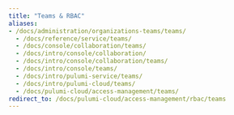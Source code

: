 ```yaml
---
title: "Teams & RBAC"
aliases:
- /docs/administration/organizations-teams/teams/
  - /docs/reference/service/teams/
  - /docs/console/collaboration/teams/
  - /docs/intro/console/collaboration/
  - /docs/intro/console/collaboration/teams/
  - /docs/intro/console/teams/
  - /docs/intro/pulumi-service/teams/
  - /docs/intro/pulumi-cloud/teams/
  - /docs/pulumi-cloud/access-management/teams/
redirect_to: /docs/pulumi-cloud/access-management/rbac/teams
---
```


